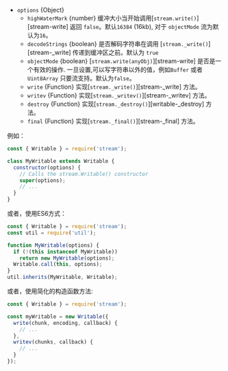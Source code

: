 * `options` {Object}
  * `highWaterMark` {number} 缓冲大小当开始调用[`stream.write()`][stream-write] 返回 `false`。默认`16384` (16kb), 对于 `objectMode` 流为默认为`16`。
  * `decodeStrings` {boolean} 是否解码字符串在调用 [`stream._write()`][stream-_write] 传递到缓冲区之前。默认为 `true`
  * `objectMode` {boolean} [`stream.write(anyObj)`][stream-write] 是否是一个有效的操作. 一旦设置,可以写字符串以外的值，例如`Buffer` 或者 `Uint8Array` 只要流支持。默认为`false`。
  * `write` {Function} 实现[`stream._write()`][stream-_write] 方法。
  * `writev` {Function} 实现[`stream._writev()`][stream-_writev] 方法。
  * `destroy` {Function} 实现[`stream._destroy()`][writable-_destroy] 方法。
  * `final` {Function} 实现[`stream._final()`][stream-_final] 方法。

例如：

```js
const { Writable } = require('stream');

class MyWritable extends Writable {
  constructor(options) {
    // Calls the stream.Writable() constructor
    super(options);
    // ...
  }
}
```

或者，使用ES6方式：

```js
const { Writable } = require('stream');
const util = require('util');

function MyWritable(options) {
  if (!(this instanceof MyWritable))
    return new MyWritable(options);
  Writable.call(this, options);
}
util.inherits(MyWritable, Writable);
```

或者，使用简化的构造函数方法:

```js
const { Writable } = require('stream');

const myWritable = new Writable({
  write(chunk, encoding, callback) {
    // ...
  },
  writev(chunks, callback) {
    // ...
  }
});
```

